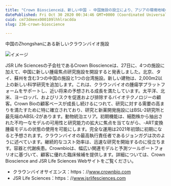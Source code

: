 ```yaml
---
title: "Crown Bioscienceは、新しい中国 - 中国施設の設立により、アジアの環境地域の生産能力を向上させる"
datePublished: Fri Oct 30 2020 00:34:46 GMT+0000 (Coordinated Universal Time)
cuid: cm73dmeex000109lhhlracdda
slug: 236-crown-bioscience

---
```



中国のZhongshanにある新しいクラウンバイオ施設

![イメージ](https://cdn.hashnode.com/res/hashnode/image/upload/v1739453362375/85e20748-4ea3-442c-9f43-90b0f11a4cc8.jpeg)

JSR Life Sciencesの子会社であるCrown Bioscienceは、27日に、4つの施設に加えて、中国に新しい腫瘍焦点研究施設を開設すると発表しました。北京、タイ、蘇州を含む3つの中国の施設と1つの台湾施設。新しい建物は、2,000m2以上の新しい科学研究を追加します。これは、クラウンバイオの腫瘍学プラットフォームをサポートし、近い将来の予想される成長を満たしています。太平洋、北米、ヨーロッパ、およびリスクを促進および排除するバイオテクノロジーの顧客。Crown Bioの顧客ベースが成長し続けるにつれて、研究に対する需要の高まりを満たすために特に確立されており、研究と新薬開発施設にはBSL-2研究所と最先端のABSL-2があります。動物統治エリア。初期機能は、細胞株から抽出された不均一なモデルの可用性と研究能力の拡大に焦点を当てながら、-ART変換腫瘍モデルの状態の使用を可能にします。完全な運用は2021年初頭に初期になると予想されます。クラウンバイオの最高執行責任者であるジョンガグは次のように述べています。継続的なコスト効率は、迅速な研究を開始するのに役立ちます。容器と代謝疾患。Crownbioは、幅広い関連モデルと予測ツールポートフォリオに基づいて、顧客に優れた臨床候補を提供します。詳細については、Crown Bioscience and JSR Life Sciences Webサイトをご覧ください。

- クラウンバイオサイエンス：https：//www.crownbio.com
- JSR Life Sciences：https：//www.jsrlifesciences.com